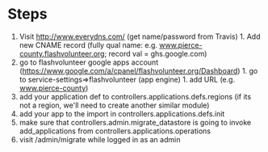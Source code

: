 # Steps #

  1. Visit http://www.everydns.com/ (get name/password from Travis)
    1. Add new CNAME record (fully qual name: e.g. www.pierce-county.flashvolunteer.org; record val = ghs.google.com)
  1. go to flashvolunteer google apps account (https://www.google.com/a/cpanel/flashvolunteer.org/Dashboard)
    1. go to service-settings=>flashvolunteer (app engine)
    1. add URL (e.g. www.pierce-county)
  1. add your application def to controllers.applications.defs.regions (if its not a region, we'll need to create another similar module)
  1. add your app to the import in controllers.applications.defs.init
  1. make sure that controllers.admin.migrate\_datastore is going to invoke add\_applications from controllers.applications.operations
  1. visit /admin/migrate while logged in as an admin
